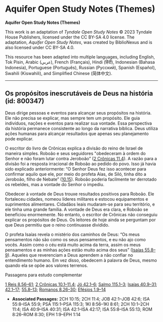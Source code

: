 # Aquifer Open Study Notes (Themes)

**Aquifer Open Study Notes (Themes)**

This work is an adaptation of *Tyndale Open Study Notes* © 2023 Tyndale House Publishers, licensed under the CC BY\-SA 4\.0 license. The adaptation, *Aquifer Open Study Notes*, was created by BiblioNexus and is also licensed under CC BY\-SA 4\.0\.

This resource has been adapted into multiple languages, including English, Tok Pisin, Arabic (عربي), French (Français), Hindi (हिंदी), Indonesian (Bahasa Indonesia), Portuguese (Português), Russian (Русский), Spanish (Español), Swahili (Kiswahili), and Simplified Chinese (简体中文).



--------------------------------

## Os propósitos inescrutáveis de Deus na história (id: 800347)

Deus dirige pessoas e eventos para alcançar seus propósitos na história. Ele não precisa se explicar, mas sempre tem um propósito. Ele guia indivíduos, nações e eventos para realizar sua vontade. Essa perspectiva da história permanece consistente ao longo da narrativa bíblica. Deus utiliza ações humanas para alcançar resultados que apenas seu planejamento pode explicar.

O escritor do livro de Crônicas explica a divisão do reino de Israel de maneira simples. Roboão e seus seguidores "obedeceram à ordem do Senhor e não foram lutar contra Jeroboão” ([2 Crônicas 11\.4](https://ref.ly/2Chr11:4)). A razão para a divisão foi a resposta irracional de Roboão ao pedido do povo. Isso já havia sido explicado anteriormente: “O Senhor Deus fez isso acontecer para confirmar aquilo que ele, por meio do profeta Aías, de Siló, tinha dito a Jeroboão, filho de Nebate” ([10\.15](https://ref.ly/2Chr10:15)). Roboão poderia facilmente ter derrotado os rebeldes, mas a vontade do Senhor o impediu.

Obedecer à vontade de Deus trouxe resultados positivos para Roboão. Ele fortaleceu cidades, nomeou líderes militares e estocou equipamentos e suprimentos alimentares. Cidadãos leais mudaram\-se para seu território, e ele tinha uma grande família. A vontade de Deus era clara, e Roboão se beneficiou enormemente. No entanto, o escritor de Crônicas não conseguiu explicar os propósitos de Deus. Os leitores de hoje ainda se perguntam por que Deus permitiu que o reino continuasse dividido.

O profeta Isaías revela o mistério dos caminhos de Deus: “Os meus pensamentos não são como os seus pensamentos, e eu não ajo como vocês. Assim como o céu está muito acima da terra, assim os meus pensamentos e as minhas ações estão muito acima dos seus” ([Isaías 55\.8–9](https://ref.ly/Isa55:8-Isa55:9)). Aqueles que reverenciam a Deus aprendem a não confiar no entendimento humano. Em vez disso, obedecem à palavra de Deus, mesmo quando ela se opõe aos valores terrenos.

Passagens para estudo complementar

[1 Reis 8\.56–61](https://ref.ly/1Kgs8:56-1Kgs8:61); [2 Crônicas 10\.1–11\.4](https://ref.ly/2Chr10:1-2Chr11:4); [Jó 42\.1–6](https://ref.ly/Job42:1-Job42:6); [Salmo 115\.1–3](https://ref.ly/Ps115:1-Ps115:3); [Isaías 40\.9–31](https://ref.ly/Isa40:9-Isa40:31); [42\.1–17](https://ref.ly/Isa42:1-Isa42:17); [55\.8–13](https://ref.ly/Isa55:8-Isa55:13); [Romanos 8\.26–30](https://ref.ly/Rom8:26-Rom8:30); [Efésios 1\.9–14](https://ref.ly/Eph1:9-Eph1:14)

* **Associated Passages:** 2CH 10:15; 2CH 11:4; JOB 42:1–JOB 42:6; ISA 55:8–ISA 55:9; PSA 115:1–PSA 115:3; 1KI 8:56–1KI 8:61; 2CH 10:1–2CH 11:4; ISA 40:9–ISA 40:31; ISA 42:1–ISA 42:17; ISA 55:8–ISA 55:13; ROM 8:26–ROM 8:30; EPH 1:9–EPH 1:14

